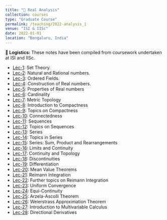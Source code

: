 ```yaml
---
title: "📔 Real Analysis"
collection: courses
type: "Graduate Course"
permalink: /teaching/2022-analysis_1
venue: "ISI & IISc"
date: 2022-01-01
location: "Bengaluru, India"
---
```


**📌 Logistics:** These notes have been compiled from coursework undertaken at ISI and IISc. 

- [Lec-1](https://drive.google.com/drive/folders/1Ed6TR9b2NWrZlk_XvkVgeqtedN-EP-V5): Set Theory.
- [Lec-2](https://drive.google.com/drive/folders/1Ed6TR9b2NWrZlk_XvkVgeqtedN-EP-V5): Natural and Rational numbers.
- [Lec-3](https://drive.google.com/drive/folders/1Ed6TR9b2NWrZlk_XvkVgeqtedN-EP-V5): Ordered Fields.
- [Lec-4](https://drive.google.com/drive/folders/1Ed6TR9b2NWrZlk_XvkVgeqtedN-EP-V5): Construction of Real numbers.
- [Lec-5](https://drive.google.com/drive/folders/1Ed6TR9b2NWrZlk_XvkVgeqtedN-EP-V5): Properties of Real numbers
- [Lec-6](https://drive.google.com/drive/folders/1Ed6TR9b2NWrZlk_XvkVgeqtedN-EP-V5): Cardinality
- [Lec-7](https://drive.google.com/drive/folders/1Ed6TR9b2NWrZlk_XvkVgeqtedN-EP-V5): Metric Topology
- [Lec-8](https://drive.google.com/drive/folders/1Ed6TR9b2NWrZlk_XvkVgeqtedN-EP-V5): Introduction to Compactness
- [Lec-9](https://drive.google.com/drive/folders/1Ed6TR9b2NWrZlk_XvkVgeqtedN-EP-V5): Topics on Compactness
- [Lec-10](https://drive.google.com/drive/folders/1Ed6TR9b2NWrZlk_XvkVgeqtedN-EP-V5): Connectedness
- [Lec-11](https://drive.google.com/drive/folders/1Ed6TR9b2NWrZlk_XvkVgeqtedN-EP-V5): Sequences
- [Lec-12](https://drive.google.com/drive/folders/1Ed6TR9b2NWrZlk_XvkVgeqtedN-EP-V5): Topics on Sequences
- [Lec-13](https://drive.google.com/drive/folders/1Ed6TR9b2NWrZlk_XvkVgeqtedN-EP-V5): Series
- [Lec-14](https://drive.google.com/drive/folders/1Ed6TR9b2NWrZlk_XvkVgeqtedN-EP-V5): Topics in Series
- [Lec-15](https://drive.google.com/drive/folders/1Ed6TR9b2NWrZlk_XvkVgeqtedN-EP-V5): Series: Sum, Product and Rearrangements
- [Lec-16](https://drive.google.com/drive/folders/1Ed6TR9b2NWrZlk_XvkVgeqtedN-EP-V5): Limits and Continuity
- [Lec-17](https://drive.google.com/drive/folders/1Ed6TR9b2NWrZlk_XvkVgeqtedN-EP-V5): Continuity and Topology
- [Lec-18](https://drive.google.com/drive/folders/1Ed6TR9b2NWrZlk_XvkVgeqtedN-EP-V5): Discontinuities
- [Lec-19](https://drive.google.com/drive/folders/1Ed6TR9b2NWrZlk_XvkVgeqtedN-EP-V5): Differentiation
- [Lec-20](https://drive.google.com/drive/folders/1Ed6TR9b2NWrZlk_XvkVgeqtedN-EP-V5): Mean Value Theorems
- [Lec-21](https://drive.google.com/drive/folders/1Ed6TR9b2NWrZlk_XvkVgeqtedN-EP-V5): Reimann Integration
- [Lec-22](https://drive.google.com/drive/folders/1Ed6TR9b2NWrZlk_XvkVgeqtedN-EP-V5): Further topics on Reimann Integration
- [Lec-23](https://drive.google.com/drive/folders/1Ed6TR9b2NWrZlk_XvkVgeqtedN-EP-V5): Uniform Convergence
- [Lec-24](https://drive.google.com/drive/folders/1Ed6TR9b2NWrZlk_XvkVgeqtedN-EP-V5): Equi-Continuity
- [Lec-25](https://drive.google.com/drive/folders/1Ed6TR9b2NWrZlk_XvkVgeqtedN-EP-V5): Arzela-Ascolli Theorem
- [Lec-26](https://drive.google.com/drive/folders/1Ed6TR9b2NWrZlk_XvkVgeqtedN-EP-V5): Weierstrass Approximation Theorem
- [Lec-27](https://drive.google.com/drive/folders/1Ed6TR9b2NWrZlk_XvkVgeqtedN-EP-V5): Introduction to Multivariable Calculus
- [Lec-28](https://drive.google.com/drive/folders/1Ed6TR9b2NWrZlk_XvkVgeqtedN-EP-V5): Directional Derivatives
